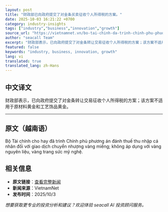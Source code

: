 ```yaml
---
layout: post
title: "财政部已向政府提交了对金条买卖征收个人所得税的方案。"
date: 2025-10-03 16:21:22 +0700
category: industry-insights
tags: ["industry","business","innovation","growth"]
source_url: "https://vietnamnet.vn/bo-tai-chinh-da-trinh-chinh-phu-phuong-an-thu-thue-tncn-mua-ban-vang-mieng-2448944.html"
author: "seacall Team"
excerpt: "财政部表示，已向政府提交了对金条转让交易征收个人所得税的方案；该方案不适用于原材料黄金和工艺饰品黄金。..."
featured: false
keywords: "industry, business, innovation, growth"
lang: vi
translated: true
translated_lang: zh-Hans
---
```


## 中文译文

财政部表示，已向政府提交了对金条转让交易征收个人所得税的方案；该方案不适用于原材料黄金和工艺饰品黄金。

---

## 原文（越南语）

Bộ Tài chính cho hay đã trình Chính phủ phương án đánh thuế thu nhập cá nhân đối với giao dịch chuyển nhượng vàng miếng; không áp dụng với vàng nguyên liệu, vàng trang sức mỹ nghệ.

## 相关信息

- **原文链接**：[查看完整新闻](https://vietnamnet.vn/bo-tai-chinh-da-trinh-chinh-phu-phuong-an-thu-thue-tncn-mua-ban-vang-mieng-2448944.html)
- **新闻来源**：VietnamNet
- **发布时间**：2025/10/3

*想要获取更专业的投资分析和建议？欢迎体验 seacall AI 投资顾问服务。*